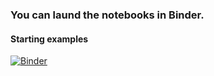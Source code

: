 ### You can laund the notebooks in Binder.

#### Starting examples

[![Binder](http://mybinder.org/badge_logo.svg)](https://mybinder.org/v2/gh/Heteroskedastic/Zwiftpower_tools/blob/master/master?filepath=index.ipynb)
